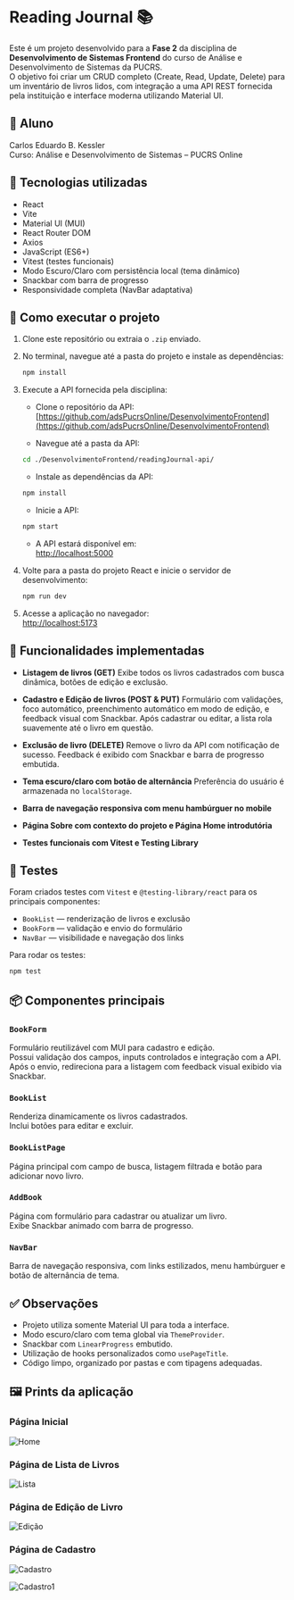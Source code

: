 # Reading Journal 📚

Este é um projeto desenvolvido para a **Fase 2** da disciplina de **Desenvolvimento de Sistemas Frontend** do curso de Análise e Desenvolvimento de Sistemas da PUCRS.  
O objetivo foi criar um CRUD completo (Create, Read, Update, Delete) para um inventário de livros lidos, com integração a uma API REST fornecida pela instituição e interface moderna utilizando Material UI.

## 👤 Aluno

Carlos Eduardo B. Kessler  
Curso: Análise e Desenvolvimento de Sistemas – PUCRS Online

## 🔧 Tecnologias utilizadas

- React
- Vite
- Material UI (MUI)
- React Router DOM
- Axios
- JavaScript (ES6+)
- Vitest (testes funcionais)
- Modo Escuro/Claro com persistência local (tema dinâmico)
- Snackbar com barra de progresso
- Responsividade completa (NavBar adaptativa)

## 🚀 Como executar o projeto

1. Clone este repositório ou extraia o `.zip` enviado.
2. No terminal, navegue até a pasta do projeto e instale as dependências:

   ```bash
   npm install
   ```

3. Execute a API fornecida pela disciplina:

   - Clone o repositório da API:  
     [https://github.com/adsPucrsOnline/DesenvolvimentoFrontend](https://github.com/adsPucrsOnline/DesenvolvimentoFrontend)

   - Navegue até a pasta da API:

   ```bash
   cd ./DesenvolvimentoFrontend/readingJournal-api/
   ```

   - Instale as dependências da API:

   ```bash
   npm install
   ```

   - Inicie a API:

   ```bash
   npm start
   ```

   - A API estará disponível em:  
     <http://localhost:5000>

4. Volte para a pasta do projeto React e inicie o servidor de desenvolvimento:

   ```bash
   npm run dev
   ```

5. Acesse a aplicação no navegador:  
   <http://localhost:5173>

## 🧩 Funcionalidades implementadas

- **Listagem de livros (GET)**
  Exibe todos os livros cadastrados com busca dinâmica, botões de edição e exclusão.

- **Cadastro e Edição de livros (POST & PUT)**
  Formulário com validações, foco automático, preenchimento automático em modo de edição, e feedback visual com Snackbar.
  Após cadastrar ou editar, a lista rola suavemente até o livro em questão.

- **Exclusão de livro (DELETE)**
  Remove o livro da API com notificação de sucesso.
  Feedback é exibido com Snackbar e barra de progresso embutida.

- **Tema escuro/claro com botão de alternância**
  Preferência do usuário é armazenada no `localStorage`.

- **Barra de navegação responsiva com menu hambúrguer no mobile**

- **Página Sobre com contexto do projeto e Página Home introdutória**

- **Testes funcionais com Vitest e Testing Library**

## 🧪 Testes

Foram criados testes com `Vitest` e `@testing-library/react` para os principais componentes:

- `BookList` — renderização de livros e exclusão
- `BookForm` — validação e envio do formulário
- `NavBar` — visibilidade e navegação dos links

Para rodar os testes:

```bash
npm test
```

## 📦 Componentes principais

### `BookForm`

Formulário reutilizável com MUI para cadastro e edição.  
Possui validação dos campos, inputs controlados e integração com a API.  
Após o envio, redireciona para a listagem com feedback visual exibido via Snackbar.

### `BookList`

Renderiza dinamicamente os livros cadastrados.  
Inclui botões para editar e excluir.

### `BookListPage`

Página principal com campo de busca, listagem filtrada e botão para adicionar novo livro.

### `AddBook`

Página com formulário para cadastrar ou atualizar um livro.  
Exibe Snackbar animado com barra de progresso.

### `NavBar`

Barra de navegação responsiva, com links estilizados, menu hambúrguer e botão de alternância de tema.

## ✅ Observações

- Projeto utiliza somente Material UI para toda a interface.
- Modo escuro/claro com tema global via `ThemeProvider`.
- Snackbar com `LinearProgress` embutido.
- Utilização de hooks personalizados como `usePageTitle`.
- Código limpo, organizado por pastas e com tipagens adequadas.

## 🖼️ Prints da aplicação

### Página Inicial

![Home](./src/assets/home.png)

### Página de Lista de Livros

![Lista](./src/assets/lista.png)

### Página de Edição de Livro

![Edição](./src/assets/edicao.png)

### Página de Cadastro

![Cadastro](./src/assets/cadastro.png)

![Cadastro1](./src/assets/cadastro1.png)

